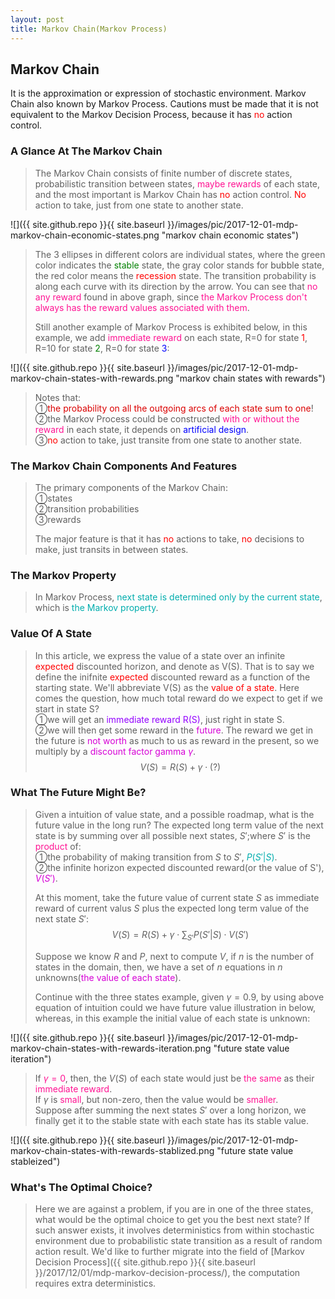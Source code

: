 ```yaml
---
layout: post
title: Markov Chain(Markov Process)
---
```


## Markov Chain
<p class="message">
It is the approximation or expression of stochastic environment.  Markov Chain also known by Markov Process.  Cautions must be made that it is not equivalent to the Markov Decision Process, because it has <font color="red">no</font> action control.
</p>

### A Glance At The Markov Chain
>The Markov Chain consists of finite number of discrete states, probabilistic transition between states, <font color="deeppink">maybe rewards</font> of each state, and the most important is Markov Chain has <font color="red">no</font> action control.  <font color="red">No</font> action to take, just from one state to another state.  

![]({{ site.github.repo }}{{ site.baseurl }}/images/pic/2017-12-01-mdp-markov-chain-economic-states.png "markov chain economic states")

>The 3 ellipses in different colors are individual states, where the green color indicates the <font color="green">stable</font> state, the gray color stands for <font color="#545454">bubble</font> state, the red color means the <font color="red">recession</font> state.  The transition probability is along each curve with its direction by the arrow.
>You can see that <font color="deeppink">no any reward</font> found in above graph, since <font color="deeppink">the Markov Process don't always has the reward values associated with them</font>.  
>
>Still another example of Markov Process is exhibited below, in this example, we add <font color="deeppink">immediate reward</font> on each state, R=0 for state <font color="red">1</font>, R=10 for state <font color="green">2</font>, R=0 for state <font color="blue">3</font>:  

![]({{ site.github.repo }}{{ site.baseurl }}/images/pic/2017-12-01-mdp-markov-chain-states-with-rewards.png "markov chain states with rewards")

>Notes that:  
>&#10112;<font color="#DB0000">the probability on all the outgoing arcs of each state sum to one</font>!  
>&#10113;the Markov Process could be constructed <font color="deeppink">with or without the reward</font> in each state, it depends on <font color="blue">artificial design</font>.  
>&#10114;<font color="red">no</font> action to take, just transite from one state to another state.  

### The Markov Chain Components And Features
>The primary components of the Markov Chain:  
>&#10112;states  
>&#10113;transition probabilities  
>&#10114;rewards  
>
>The major feature is that it has <font color="red">no</font> actions to take, <font color="red">no</font> decisions to make, just transits in between states.  

### The Markov Property
>In Markov Process, <font color="#00ADAD">next state is determined only by the current state</font>, which is <font color="#00ADAD">the Markov property</font>.  

### Value Of A State
>In this article, we express the value of a state over an infinite <font color="red">expected</font> discounted horizon, and denote as V(S).  That is to say we define the inifnite <font color="red">expected</font> discounted reward as a function of the starting state.  We'll abbreviate V(S) as the <font color="red">value of a state</font>.
>Here comes the question, how much total reward do we expect to get if we start in state S?  
>&#10112;we will get an <font color="#9300FF">immediate reward R(S)</font>, just right in state S.  
>&#10113;we will then get some reward in the <font color="#D600D6">future</font>. The reward we get in the future is <font color="#D600D6">not worth</font> as much to us as reward in the present, so we multiply by a <font color="#D600D6">discount factor gamma $\gamma$</font>.  
$$V(S)=R(S)+\gamma\cdot(?)$$

### What The Future Might Be?
>Given a intuition of value state, and a possible roadmap, what is the future value in the long run?   The expected long term value of the next state is by summing over all possible next states, $S'$;where $S'$ is the <font color="deeppink">product</font> of:  
>&#10112;the probability of making transition from $S$ to $S'$, <font color="#00ADAD">$P(S'\left|S\right.)$</font>.  
>&#10113;the infinite horizon expected discounted reward(or the value of S'), <font color="#D600D6">$V(S')$</font>.  
>
>At this moment, take the future value of current state $S$ as immediate reward of current valus $S$ plus the expected long term value of the next state $S'$:  
$$V(S)=R(S)+\gamma\cdot\sum_{S'}P(S'\left|S\right.)\cdot V(S')$$
>
>Suppose we know $R$ and $P$, next to compute $V$, if $n$ is the number of states in the domain, then, we have a set of $n$ equations in $n$ unknowns(<font color="#D600D6">the value of each state</font>).  
>
>Continue with the three states example, given $\gamma=0.9$, by using above equation of intuition could we have future value illustration in below, whereas, in this example the initial value of each state is unknown:  
 
![]({{ site.github.repo }}{{ site.baseurl }}/images/pic/2017-12-01-mdp-markov-chain-states-with-rewards-iteration.png "future state value iteration")

>If <font color="deeppink">$\gamma=0$</font>, then, the $V(S)$ of each state would just be <font color="deeppink">the same</font> as their <font color="deeppink">immediate reward</font>.  
>If $\gamma$ is <font color="deeppink">small</font>, but non-zero, then the value would be <font color="deeppink">smaller</font>.  
>Suppose after summing the next states $S'$ over a long horizon, we finally get it to the stable state with each state has its stable value.  

![]({{ site.github.repo }}{{ site.baseurl }}/images/pic/2017-12-01-mdp-markov-chain-states-with-rewards-stablized.png "future state value stableized")

### What's The Optimal Choice?
>Here we are against a problem, if you are in one of the three states, what would be the optimal choice to get you the best next state?  If such answer exists, it involves deterministics from within stochastic environment due to probabilistic state transition as a result of random action result.  We'd like to further migrate into the field of [Markov Decision Process]({{ site.github.repo }}{{ site.baseurl }}/2017/12/01/mdp-markov-decision-process/), the computation requires extra deterministics.  
